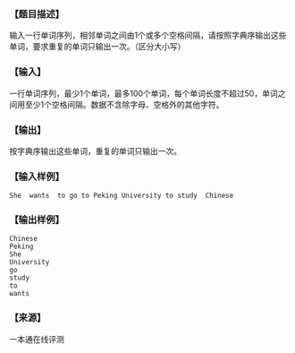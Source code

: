 ### 【题目描述】

输入一行单词序列，相邻单词之间由1个或多个空格间隔，请按照字典序输出这些单词，要求重复的单词只输出一次。（区分大小写）

### 【输入】

一行单词序列，最少1个单词，最多100个单词，每个单词长度不超过50，单词之间用至少1个空格间隔。数据不含除字母、空格外的其他字符。

### 【输出】

按字典序输出这些单词，重复的单词只输出一次。

### 【输入样例】

```
She  wants  to go to Peking University to study  Chinese
```

### 【输出样例】

```
Chinese
Peking
She
University
go
study
to
wants
```


### 【来源】

 一本通在线评测 

